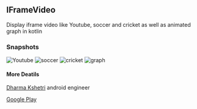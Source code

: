 ## IFrameVideo
Display iframe video like Youtube, soccer and cricket as well as animated graph in kotlin

### Snapshots

![Youtube](https://raw.githubusercontent.com/dharmakshetri/IFrameVideo/master/Screenshot_1505254202.png)
![soccer](https://raw.githubusercontent.com/dharmakshetri/IFrameVideo/master/Screenshot_1505254205.png)
![cricket](https://raw.githubusercontent.com/dharmakshetri/IFrameVideo/master/Screenshot_1505254219.png)
![graph](https://raw.githubusercontent.com/dharmakshetri/IFrameVideo/master/Screenshot_1505254327.png)

#### More Deatils

[Dharma Kshetri](www.dharmakshetri.me) android engineer

[Google Play](https://play.google.com/store/apps/dev?id=8471425665700230791)
